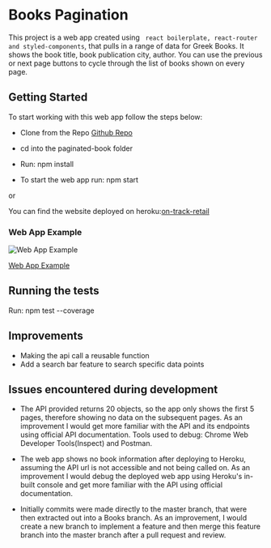 
# Books Pagination 

This project is a web app created using  ``` react boilerplate, react-router and styled-components```, that pulls in a range of data for Greek Books. It shows the book title, book publication city, author. You can use the previous or next page buttons to cycle through the list of books shown on every page.  

## Getting Started

To start working with this web app follow the steps below:

-   Clone from the Repo [Github Repo](https://github.com/SHUBV92/paginated-book) 

-   cd into the paginated-book folder 

-   Run: npm install

-   To start the web app run: npm start

or 

You can find the website deployed on heroku:[on-track-retail](https://on-track-retail.herokuapp.com/?page=1)

### Web App Example

![Web App Example](https://github.com/SHUBV92/paginated-book/blob/books/src/assets/Screenshot.png)

[Web App Example](https://github.com/SHUBV92/paginated-book/blob/master/src/assets/Screenshot.png)

## Running the tests

Run: npm test --coverage 

## Improvements
-   Making the api call a reusable function
-   Add a search bar feature to search specific data points

## Issues encountered during development
-   The API provided returns 20 objects, so the app only shows the first 5 pages, therefore showing no data on the subsequent pages. 
As an improvement I would get more familiar with the API and its endpoints using official API documentation.
Tools used to debug: Chrome Web Developer Tools(Inspect) and Postman.

-   The web app shows no book information after deploying to Heroku, assuming the API url is not accessible and not being called on.
As an improvement I would debug the deployed web app using Heroku's in-built console and get more familiar with the API using official documentation.

-   Initially commits were made directly to the master branch, that were then extracted out into a Books branch. As an improvement, I would create a new branch to implement a feature and then merge this feature branch into the master branch after a pull request and review.  




